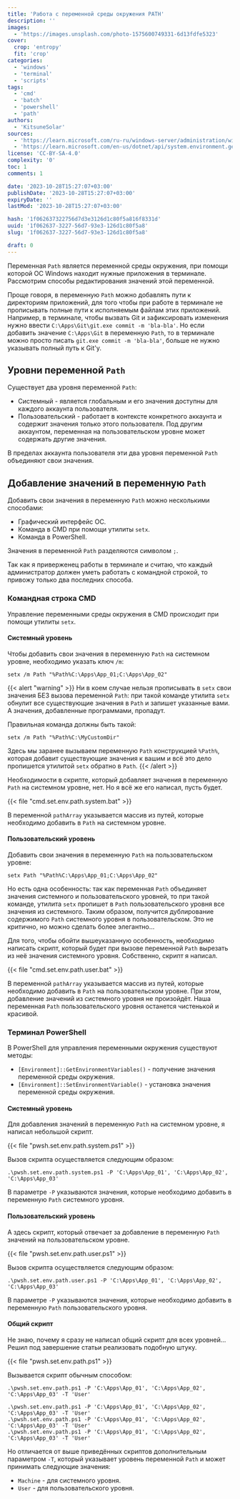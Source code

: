 ```yaml
---
title: 'Работа с переменной среды окружения PATH'
description: ''
images:
  - 'https://images.unsplash.com/photo-1575600749331-6d13fdfe5323'
cover:
  crop: 'entropy'
  fit: 'crop'
categories:
  - 'windows'
  - 'terminal'
  - 'scripts'
tags:
  - 'cmd'
  - 'batch'
  - 'powershell'
  - 'path'
authors:
  - 'KitsuneSolar'
sources:
  - 'https://learn.microsoft.com/ru-ru/windows-server/administration/windows-commands/setx'
  - 'https://learn.microsoft.com/en-us/dotnet/api/system.environment.getenvironmentvariables'
license: 'CC-BY-SA-4.0'
complexity: '0'
toc: 1
comments: 1

date: '2023-10-28T15:27:07+03:00'
publishDate: '2023-10-28T15:27:07+03:00'
expiryDate: ''
lastMod: '2023-10-28T15:27:07+03:00'

hash: '1f062637322756d7d3e3126d1c80f5a816f8331d'
uuid: '1f062637-3227-56d7-93e3-126d1c80f5a8'
slug: '1f062637-3227-56d7-93e3-126d1c80f5a8'

draft: 0
---
```


Переменная `Path` является переменной среды окружения, при помощи которой ОС Windows находит нужные приложения в терминале. Рассмотрим способы редактирования значений этой переменной.

<!--more-->

Проще говоря, в переменную `Path` можно добавлять пути к директориям приложений, для того чтобы при работе в терминале не прописывать полные пути к исполняемым файлам этих приложений. Например, в терминале, чтобы вызвать Git и зафиксировать изменения нужно ввести `C:\Apps\Git\git.exe commit -m 'bla-bla'`. Но если добавить значение `C:\Apps\Git` в переменную `Path`, то в терминале можно просто писать `git.exe commit -m 'bla-bla'`, больше не нужно указывать полный путь к Git'у.

## Уровни переменной `Path`

Существует два уровня переменной `Path`:

- Системный - является глобальным и его значения доступны для каждого аккаунта пользователя.
- Пользовательский - работает в контексте конкретного аккаунта и содержит значения только этого пользователя. Под другим аккаунтом, переменная на пользовательском уровне может содержать другие значения.

В пределах аккаунта пользователя эти два уровня переменной `Path` объединяют свои значения.

## Добавление значений в переменную `Path`

Добавить свои значения в переменную `Path` можно несколькими способами:

- Графический интерфейс ОС.
- Команда в CMD при помощи утилиты `setx`.
- Команда в PowerShell.

Значения в переменной `Path` разделяются символом `;`.

Так как я приверженец работы в терминале и считаю, что каждый администратор должен уметь работать с командной строкой, то привожу только два последних способа.

### Командная строка CMD

Управление переменными среды окружения в CMD происходит при помощи утилиты `setx`.

#### Системный уровень

Чтобы добавить свои значения в переменную `Path` на системном уровне, необходимо указать ключ `/m`:

```batch
setx /m Path "%Path%C:\Apps\App_01;C:\Apps\App_02"
```

{{< alert "warning" >}}
Ни в коем случае нельзя прописывать в `setx` свои значения БЕЗ вызова переменной `Path`: при такой команде утилита `setx` обнулит все существующие значения в `Path` и запишет указанные вами. А значения, добавленные программами, пропадут.

Правильная команда должны быть такой:

```batch
setx /m Path "%Path%C:\MyCustomDir"
```

Здесь мы заранее вызываем переменную `Path` конструкцией `%Path%`, которая добавит существующие значения к вашим и всё это дело пропишется утилитой `setx` обратно в `Path`.
{{< /alert >}}

Необходимости в скрипте, который добавляет значения в переменную `Path` на системном уровне, нет. Но я всё же его написал, пусть будет.

{{< file "cmd.set.env.path.system.bat" >}}

В переменной `pathArray` указывается массив из путей, которые необходимо добавить в `Path` на системном уровне.

#### Пользовательский уровень

Добавить свои значения в переменную `Path` на пользовательском уровне:

```batch
setx Path "%Path%C:\Apps\App_01;C:\Apps\App_02"
```

Но есть одна особенность: так как переменная `Path` объединяет значения системного и пользовательского уровней, то при такой команде, утилита `setx` пропишет в `Path` пользовательского уровня все значения из системного. Таким образом, получится дублирование содержимого `Path` системного уровня в пользовательском. Это не критично, но можно сделать более элегантно...

Для того, чтобы обойти вышеуказанную особенность, необходимо написать скрипт, который будет при вызове переменной `Path` вырезать из неё значения системного уровня. Собственно, скрипт я написал.

{{< file "cmd.set.env.path.user.bat" >}}

В переменной `pathArray` указывается массив из путей, которые необходимо добавить в `Path` на пользовательском уровне. При этом, добавление значений из системного уровня не произойдёт. Наша переменная `Path` пользовательского уровня останется чистенькой и красивой.

### Терминал PowerShell

В PowerShell для управления переменными окружения существуют методы:
- `[Environment]::GetEnvironmentVariables()` - получение значения переменной среды окружения.
- `[Environment]::SetEnvironmentVariable()` - установка значения переменной среды окружения.

#### Системный уровень

Для добавления значений в переменную `Path` на системном уровне, я написал небольшой скрипт.

{{< file "pwsh.set.env.path.system.ps1" >}}

Вызов скрипта осуществляется следующим образом:

```terminal {os="windows"}
.\pwsh.set.env.path.system.ps1 -P 'C:\Apps\App_01', 'C:\Apps\App_02', 'C:\Apps\App_03'
```

В параметре `-P` указываются значения, которые необходимо добавить в переменную `Path` системного уровня.

#### Пользовательский уровень

А здесь скрипт, который отвечает за добавление в переменную `Path` значений на пользовательском уровне.

{{< file "pwsh.set.env.path.user.ps1" >}}

Вызов скрипта осуществляется следующим образом:

```terminal {os="windows"}
.\pwsh.set.env.path.user.ps1 -P 'C:\Apps\App_01', 'C:\Apps\App_02', 'C:\Apps\App_03'
```

В параметре `-P` указываются значения, которые необходимо добавить в переменную `Path` пользовательского уровня.

#### Общий скрипт

Не знаю, почему я сразу не написал общий скрипт для всех уровней... Решил под завершение статьи реализовать подобную штуку.

{{< file "pwsh.set.env.path.ps1" >}}

Вызывается скрипт обычным способом:

```terminal {os="windows", hl="false"}
.\pwsh.set.env.path.ps1 -P 'C:\Apps\App_01', 'C:\Apps\App_02', 'C:\Apps\App_03' -T 'User'

.\pwsh.set.env.path.ps1 -P 'C:\Apps\App_01', 'C:\Apps\App_02', 'C:\Apps\App_03' -T 'User'
.\pwsh.set.env.path.ps1 -P 'C:\Apps\App_01', 'C:\Apps\App_02', 'C:\Apps\App_03' -T 'User'
.\pwsh.set.env.path.ps1 -P 'C:\Apps\App_01', 'C:\Apps\App_02', 'C:\Apps\App_03' -T 'User'
```

Но отличается от выше приведённых скриптов дополнительным параметром `-T`, который указывает уровень переменной `Path` и может принимать следующие значения:

- `Machine` - для системного уровня.
- `User` - для пользовательского уровня.
